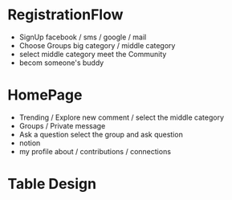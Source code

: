 # RegistrationFlow
* SignUp
facebook / sms / google / mail
* Choose Groups
big category / middle category
* select middle category
meet the Community
* becom someone's buddy

# HomePage
* Trending / Explore
new comment / select the middle category
* Groups / Private message
* Ask a question
select the group and ask question
* notion
* my profile
about / contributions / connections

# Table Design
